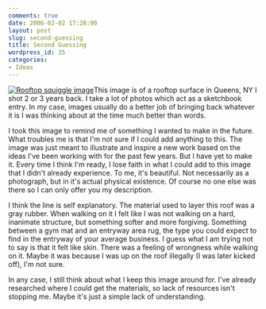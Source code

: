```yaml
---
comments: true
date: 2006-02-02 17:28:00
layout: post
slug: second-guessing
title: Second Guessing
wordpress_id: 35
categories:
- Ideas
---
```


[![Rooftop squiggle image](http://ryanfitzer.com/main/wp-content/uploads/2006/10/roof-squiggle.jpg)](http://ryanfitzer.com/main/wp-content/uploads/2006/10/roof-squiggle.jpg)This image is of a rooftop surface in Queens, NY I shot 2 or 3 years back. I take a lot of photos which act as a sketchbook entry. In my case, images usually do a better job of bringing back whatever it is I was thinking about at the time much better than words.

I took this image to remind me of something I wanted to make in the future. What troubles me is that I'm not sure if I could add anything to this. The image was just meant to illustrate and inspire a new work based on the ideas I've been working with for the past few years. But I have yet to make it. Every time I think I'm ready, I lose faith in what I could add to this image that I didn't already experience. To me, it's beautiful. Not necessarily as a photograph, but in it's actual physical existence. Of course no one else was there so I can only offer you my description.

I think the line is self explanatory. The material used to layer this roof was a gray rubber. When walking on it I felt like I was not walking on a hard, inanimate structure, but something softer and more forgiving. Something between a gym mat and an entryway area rug, the type you could expect to find in the entryway of your average business. I guess what I am trying not to say is that it felt like skin. There was a feeling of wrongness while walking on it. Maybe it was because I was up on the roof illegally (I was later kicked off), I'm not sure.

In any case, I still think about what I keep this image around for. I've already researched where I could get the materials, so lack of resources isn't stopping me. Maybe it's just a simple lack of understanding.
